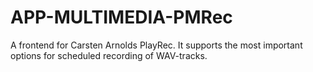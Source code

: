APP-MULTIMEDIA-PMRec
====================

A frontend for Carsten Arnolds PlayRec. It supports the most important options for scheduled recording of WAV-tracks.
